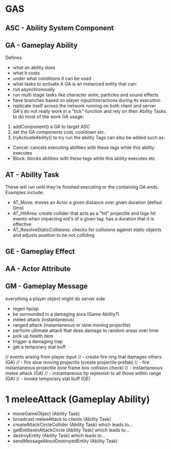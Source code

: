 


# GAS 

## ASC - Ability System Component

## GA - Gameplay Ability
Defines:
- what an ability does
- what it costs
- under what conditions it can be used
- what tasks to activate
A GA is an instanced entity that can:
- run asynchronously
- run multi stage tasks like character anim, particles and sound effects
- have branches based on player input/interactions during its execution
- replicate itself across the network running on both client and server
GA's do not really work in a "tick" function and rely on their Ability Tasks to do most of the work
GA usage:
1. addComponent() a GA to target ASC
2. set the GA components cost, cooldown etc.
2. tryActivateAbility() to try run the ability
Tags can also be added such as:
- Cancel: cancels executing abilities with these tags while this ability executes
- Block: blocks abilities with these tags while this ability executes
etc.

## AT - Ability Task
These will run until they're finished executing or the containing GA ends.
Examples include:
- AT_Move: moves an Actor a given distance over given duration (defaul 0ms)
- AT_HitArea: create collider that acts as a "hit" projectile and logs hit events when impacting eid's of a given tag. has a duration that it is effective
- AT_ResolveStaticCollisions: checks for collisions against static objects and adjusts position to be not colliding

## GE - Gameplay Effect

## AA - Actor Attribute

## GM - Gameplay Message




everything a player object might do server side
- regen hp/ap
- be surrounded in a damaging aura (Game Ability?)
- melee attack (instantaneous)
- ranged attack (instantaneous or slow moving projectile)
- perform ultimate attack that does damage to random areas over time
- pick up health item
- trigger a damaging trap
- get a temporary stat buff

// events arising from player input
// - create fire ring that damages others (GA)
// - fire slow moving projectile (create projectile prefab)
// - fire instantaneous projectile (one frame box collision check)
// - instantaneous melee attack (GA)
// - instantaneous hp replenish to all those within range (GA)
// - invoke temporary stat buff (GE)

# 1 meleeAttack (Gameplay Ability)
- moveGameObject (Ability Task)
- broadcast meleeAttack to clients (Ability Task)
- createAttackCircleCollider (Ability Task) which leads to...
- getEntitiesInAttackCircle (Ability Task) which leads to...
- destroyEntity (Ability Task) which leads to...
- sendMessageAboutDestroyedEntity (Ability Task)
